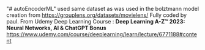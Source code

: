 "# autoEncoderML" 
used same dataset as was used in the bolztmann model creation from
https://grouplens.org/datasets/movielens/
Fully coded by paul.
From Udemy Deep Learning Course : **Deep Learning A-Z™ 2023: Neural Networks, AI & ChatGPT Bonus**
https://www.udemy.com/course/deeplearning/learn/lecture/6771188#content
